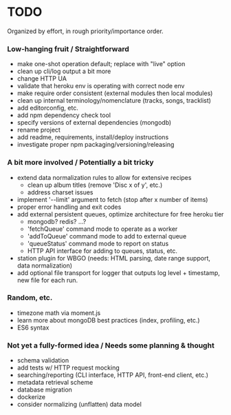 # TODO

Organized by effort, in rough priority/importance order.


### Low-hanging fruit / Straightforward

* make one-shot operation default; replace with "live" option
* clean up cli/log output a bit more
* change HTTP UA
* validate that heroku env is operating with correct node env
* make require order consistent (external modules then local modules)
* clean up internal terminology/nomenclature (tracks, songs, tracklist)
* add editorconfig, etc.
* add npm dependency check tool
* specify versions of external dependencies (mongodb)
* rename project
* add readme, requirements, install/deploy instructions
* investigate proper npm packaging/versioning/releasing


### A bit more involved / Potentially a bit tricky

* extend data normalization rules to allow for extensive recipes
  * clean up album titles (remove 'Disc x of y', etc.)
  * address charset issues
* implement '--limit' argument to fetch (stop after x number of items)
* proper error handling and exit codes
* add external persistent queues, optimize architecture for free heroku tier
  * mongodb? redis? ...?
  * 'fetchQueue' command mode to operate as a worker
  * 'addToQueue' command mode to add to external queue
  * 'queueStatus' command mode to report on status
  * HTTP API interface for adding to queues, status, etc.
* station plugin for WBGO (needs: HTML parsing, date range support, data normalization)
* add optional file transport for logger that outputs log level + timestamp, new file for each run.


### Random, etc.

* timezone math via moment.js
* learn more about mongoDB best practices (index, profiling, etc.)
* ES6 syntax


### Not yet a fully-formed idea / Needs some planning & thought

* schema validation
* add tests w/ HTTP request mocking
* searching/reporting (CLI interface, HTTP API, front-end client, etc.)
* metadata retrieval scheme
* database migration
* dockerize
* consider normalizing (unflatten) data model
